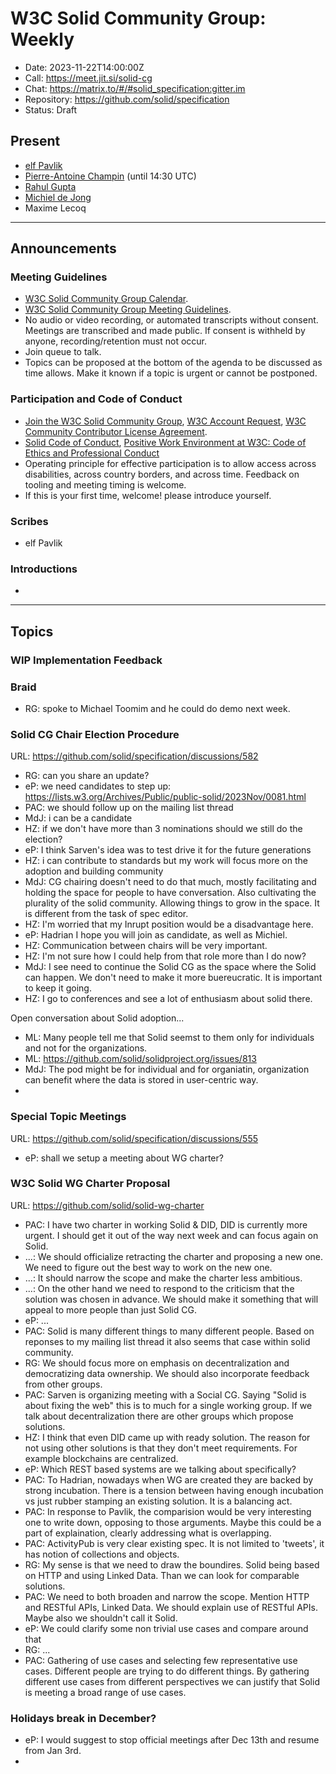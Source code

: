 # W3C Solid Community Group: Weekly

* Date: 2023-11-22T14:00:00Z
* Call: https://meet.jit.si/solid-cg
* Chat: https://matrix.to/#/#solid_specification:gitter.im
* Repository: https://github.com/solid/specification
* Status: Draft

## Present

* [elf Pavlik](https://elf-pavlik.hackers4peace.net)
* [Pierre-Antoine Champin](https://solid.champin.net/pa/profile/card#me) (until 14:30 UTC)
* [Rahul Gupta](https://cxres.pages.dev/profile#i)
* [Michiel de Jong](https://michielbdejong.com)
* Maxime Lecoq

---

## Announcements

### Meeting Guidelines
* [W3C Solid Community Group Calendar](https://www.w3.org/groups/cg/solid/calendar).
* [W3C Solid Community Group Meeting Guidelines](https://github.com/solid/specification/blob/main/meetings/README.md).
* No audio or video recording, or automated transcripts without consent. Meetings are transcribed and made public. If consent is withheld by anyone, recording/retention must not occur.
* Join queue to talk.
* Topics can be proposed at the bottom of the agenda to be discussed as time allows. Make it known if a topic is urgent or cannot be postponed.

### Participation and Code of Conduct
* [Join the W3C Solid Community Group](https://www.w3.org/community/solid/join), [W3C Account Request](http://www.w3.org/accounts/request), [W3C Community Contributor License Agreement](https://www.w3.org/community/about/agreements/cla/).
* [Solid Code of Conduct](https://github.com/solid/process/blob/main/code-of-conduct.md), [Positive Work Environment at W3C: Code of Ethics and Professional Conduct](https://www.w3.org/Consortium/cepc/)
* Operating principle for effective participation is to allow access across disabilities, across country borders, and across time. Feedback on tooling and meeting timing is welcome.
* If this is your first time, welcome! please introduce yourself.


### Scribes
* elf Pavlik


### Introductions
* 

---


## Topics

### WIP Implementation Feedback


### Braid

* RG: spoke to Michael Toomim and he could do demo next week.

### Solid CG Chair Election Procedure
URL: https://github.com/solid/specification/discussions/582

* RG: can you share an update?
* eP: we need candidates to step up: https://lists.w3.org/Archives/Public/public-solid/2023Nov/0081.html
* PAC: we should follow up on the mailing list thread
* MdJ: i can be a candidate
* HZ: if we don't have more than 3 nominations should we still do the election?
* eP: I think Sarven's idea was to test drive it for the future generations
* HZ: i can contribute to standards but my work will focus more on the adoption and building community
* MdJ: CG chairing doesn't need to do that much, mostly facilitating and holding the space for people to have conversation. Also cultivating the plurality of the solid community. Allowing things to grow in the space. It is different from the task of spec editor.
* HZ: I'm worried that my Inrupt position would be a disadvantage here.
* eP: Hadrian I hope you will join as candidate, as well as Michiel.
* HZ: Communication between chairs will be very important.
* HZ: I'm not sure how I could help from that role more than I do now?
* MdJ: I see need to continue the Solid CG as the space where the Solid can happen. We don't need to make it more buereucratic. It is important to keep it going. 
* HZ: I go to conferences and see a lot of enthusiasm about solid there.

Open conversation about Solid adoption...

* ML: Many people tell me that Solid seemst to them only for individuals and not for the organizations.
* ML: https://github.com/solid/solidproject.org/issues/813
* MdJ: The pod might be for individual and for organiatin, organization can benefit where the data is stored in user-centric way.
* 

### Special Topic Meetings
URL: https://github.com/solid/specification/discussions/555

* eP: shall we setup a meeting about WG charter?

### W3C Solid WG Charter Proposal
URL: https://github.com/solid/solid-wg-charter

* PAC: I have two charter in working Solid & DID, DID is currently more urgent. I should get it out of the way next week and can focus again on Solid.
* ...: We should officialize retracting the charter and proposing a new one. We need to figure out the best way to work on the new one.
* ...: It should narrow the scope and make the charter less ambitious.
* ...: On the other hand we need to respond to the criticism that the solution was chosen in advance. We should make it something that will appeal to more people than just Solid CG.
* eP: ...
* PAC: Solid is many different things to many different people. Based on reponses to my mailing list thread it also seems that case within solid community.
* RG: We should focus more on emphasis on decentralization and democratizing data ownership. We should also incorporate feedback from other groups.
* PAC: Sarven is organizing meeting with a Social CG. Saying "Solid is about fixing the web" this is to much for a single working group. If we talk about decentralization there are other groups which propose solutions.
* HZ: I think that even DID came up with ready solution. The reason for not using other solutions is that they don't meet requirements. For example blockchains are centralized.
* eP: Which REST based systems are we talking about specifically?
* PAC: To Hadrian, nowadays when WG are created they are backed by strong incubation. There is a tension between having enough incubation vs just rubber stamping an existing solution. It is a balancing act. 
* PAC: In response to Pavlik, the comparision would be very interesting one to write down, opposing to those arguments. Maybe this could be a part of explaination, clearly addressing what is overlapping.
* PAC: ActivityPub is very clear existing spec. It is not limited to 'tweets', it has notion of collections and objects.
* RG: My sense is that we need to draw the boundires. Solid being based on HTTP and using Linked Data. Than we can look for comparable solutions.
* PAC: We need to both broaden and narrow the scope. Mention HTTP and RESTful APIs, Linked Data. We should explain use of RESTful APIs. Maybe also we shouldn't call it Solid.
* eP: We could clarify some non trivial use cases and compare around that
* RG: ...
* PAC: Gathering of use cases and selecting few representative use cases. Different people are trying to do different things. By gathering different use cases from different perspectives we can justify that Solid is meeting a broad range of use cases.



### Holidays break in December?

* eP: I would suggest to stop official meetings after Dec 13th and resume from Jan 3rd.
* 
